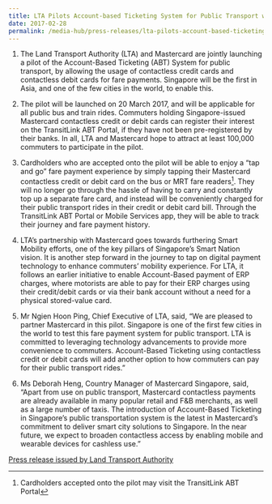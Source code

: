 ```yaml
---
title: LTA Pilots Account-based Ticketing System for Public Transport with MasterCard
date: 2017-02-28
permalink: /media-hub/press-releases/lta-pilots-account-based-ticketing-system-for-public-transport-with-mastercard
---
```

1. The Land Transport Authority (LTA) and Mastercard are jointly launching a pilot of the Account-Based Ticketing (ABT) System for public transport, by allowing the usage of contactless credit cards and contactless debit cards for fare payments. Singapore will be the first in Asia, and one of the few cities in the world, to enable this.  
  
2. The pilot will be launched on 20 March 2017, and will be applicable for all public bus and train rides. Commuters holding Singapore-issued Mastercard contactless credit or debit cards can register their interest on the TransitLink ABT Portal, if they have not been pre-registered by their banks. In all, LTA and Mastercard hope to attract at least 100,000 commuters to participate in the pilot.  
  
3. Cardholders who are accepted onto the pilot will be able to enjoy a “tap and go” fare payment experience by simply tapping their Mastercard contactless credit or debit card on the bus or MRT fare readers[^1]. They will no longer go through the hassle of having to carry and constantly top up a separate fare card, and instead will be conveniently charged for their public transport rides in their credit or debit card bill. Through the TransitLink ABT Portal or Mobile Services app, they will be able to track their journey and fare payment history.  
  
4. LTA’s partnership with Mastercard goes towards furthering Smart Mobility efforts, one of the key pillars of Singapore’s Smart Nation vision. It is another step forward in the journey to tap on digital payment technology to enhance commuters’ mobility experience. For LTA, it follows an earlier initiative to enable Account-Based payment of ERP charges, where motorists are able to pay for their ERP charges using their credit/debit cards or via their bank account without a need for a physical stored-value card.  
  
5. Mr Ngien Hoon Ping, Chief Executive of LTA, said, “We are pleased to partner Mastercard in this pilot. Singapore is one of the first few cities in the world to test this fare payment system for public transport. LTA is committed to leveraging technology advancements to provide more convenience to commuters. Account-Based Ticketing using contactless credit or debit cards will add another option to how commuters can pay for their public transport rides.”  
  
6. Ms Deborah Heng, Country Manager of Mastercard Singapore, said, “Apart from use on public transport, Mastercard contactless payments are already available in many popular retail and F&B merchants, as well as a large number of taxis. The introduction of Account-Based Ticketing in Singapore’s public transportation system is the latest in Mastercard’s commitment to deliver smart city solutions to Singapore. In the near future, we expect to broaden contactless access by enabling mobile and wearable devices for cashless use.”

[^1]: Cardholders accepted onto the pilot may visit the TransitLink ABT Portal

[Press release issued by Land Transport Authority](https://www.lta.gov.sg/content/ltagov/en/newsroom/2017/2/2/joint-news-release-by-the-land-transport-authority-lta-mastercard---lta-pilots-account-based-ticketing-system-for-publi.html)
